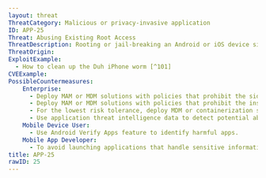 ```yaml
---
layout: threat
ThreatCategory: Malicious or privacy-invasive application
ID: APP-25
Threat: Abusing Existing Root Access
ThreatDescription: Rooting or jail-breaking an Android or iOS device significantly degrades its security architecture by enabling arbitrary apps to execute commands as root. A malicious app could, under an assumption some percentage of devices have been rooted or jail-broken, attempt to abuse implicit root privilege escalation.
ThreatOrigin:
ExploitExample:
  - How to clean up the Duh iPhone worm [^101]
CVEExample:
PossibleCountermeasures:
    Enterprise:
      - Deploy MAM or MDM solutions with policies that prohibit the side-loading of apps, which may bypass security checks on the app.
      - Deploy MAM or MDM solutions with policies that prohibit the installation of apps from 3rd party (unofficial) app stores.
      - For the lowest risk tolerance, deploy MDM or containerization solutions with policies that can detect and block access to enterprise resources by rooted/jail-broken devices.
      - Use application threat intelligence data to detect potential abuse of rooted/jail-broken BYOD devices
    Mobile Device User:
      - Use Android Verify Apps feature to identify harmful apps.
    Mobile App Developer:
      - To avoid launching applications that handle sensitive information on a rooted/jail-broken device, perform device integrity checking, such as using Android SafetyNet, Samsung Knox hardware-backed remote attestation, or other applicable remote attestation technologies device integrity attestation API
title: APP-25
rawID: 25
---
```

